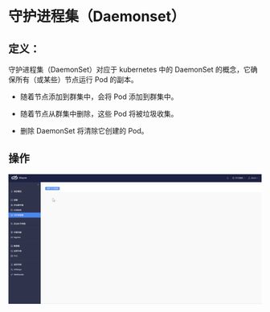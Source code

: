 # 守护进程集（Daemonset）

## 定义：

守护进程集（DaemonSet）对应于 kubernetes 中的 DaemonSet 的概念，它确保所有（或某些）节点运行 Pod 的副本。

- 随着节点添加到群集中，会将 Pod 添加到群集中。

- 随着节点从群集中删除，这些 Pod 将被垃圾收集。

- 删除 DaemonSet 将清除它创建的 Pod。

## 操作

![示例](../images/daemonset.gif?classes=border,shadow)